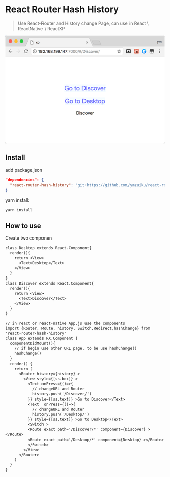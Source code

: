 # React Router Hash History

> Use React-Router and History change Page, can use in React \ ReactNative \ ReactXP

![](markdownimg/2018-02-20-15-42-17.png)

## Install

add package.json

```json
"dependencies": {
  "react-router-hash-history": "git+https://github.com/ymzuiku/react-router-hash-history.git",
}
```

yarn install:

```bash
yarn install
```

## How to use

Create two componen
```
class Desktop extends React.Component{
  render(){
    return <View>
      <Text>Desktop</Text>
    </View>
  }
}
class Discover extends React.Component{
  render(){
    return <View>
      <Text>Discover</Text>
    </View>
  }
}
```

```
// in react or react-native App.js use the components
import {Router, Route, history, Switch,Redirect,hashChange} from 'react-router-hash-history'
class App extends RX.Component {
  componentDidMount(){
    // if begin use other URL page, to be use hashChange()
    hashChange()
  }
  render() {
    return (
      <Router history={history} >
        <View style={[ss.box]} >
          <Text onPress={()=>{
            // changeURL and Router
            history.push('/Discover/')
          }} style={[ss.text]} >Go to Discover</Text>
          <Text  onPress={()=>{
            // changeURL and Router
            history.push('/Desktop/')
          }} style={[ss.text]} >Go to Desktop</Text>
          <Switch >
          <Route exact path='/Discover/*' component={Discover} ></Route>
          <Route exact path='/Desktop/*' component={Desktop} ></Route>
          </Switch>
        </View>
      </Router>
    )
  }
}
```